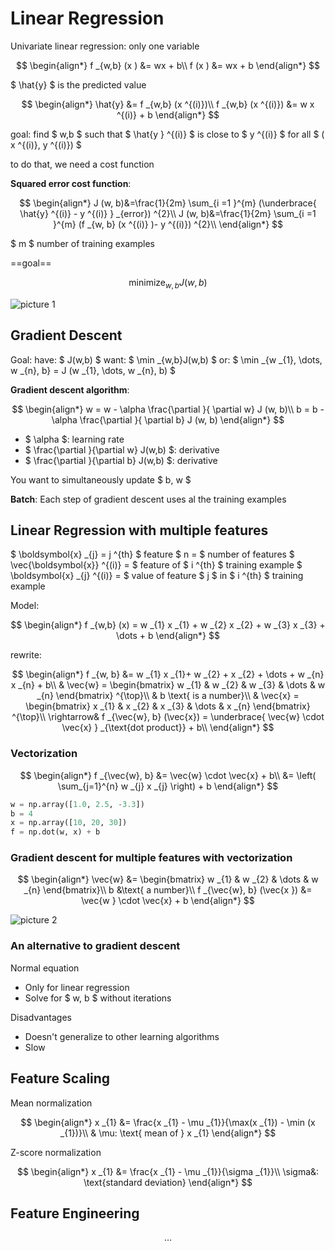 # Linear Regression

Univariate linear regression: only one variable

$$
\begin{align*}
f _{w,b} (x ) &= wx + b\\
f (x ) &= wx + b
\end{align*}
$$

$ \hat{y} $ is the predicted value

$$
\begin{align*}
\hat{y} &= f _{w,b} (x ^{(i)})\\
f _{w,b} (x ^{(i)}) &= w x ^{(i)} + b
\end{align*}
$$

goal:
find $ w,b $ such that $ \hat{y } ^{(i)} $ is close to $ y ^{(i)} $ for all $ ( x ^{(i)}, y ^{(i)}) $

to do that, we need a cost function

**Squared error cost function**:

$$
\begin{align*}
J (w, b)&=\frac{1}{2m} \sum_{i =1 }^{m} (\underbrace{ \hat{y} ^{(i)} - y ^{(i)} } _{error}) ^{2}\\
J (w, b)&=\frac{1}{2m} \sum_{i =1 }^{m} (f _{w, b} (x ^{(i)} )- y ^{(i)}) ^{2}\\
\end{align*}
$$

$ m $ number of training examples

==goal==

$$
\text{minimize} _{w,b} J (w, b)
$$

![picture 1](../../../images/3731b69644b38624e54a481e839cf53ec74e8e224145ad7a07ad1b689da2b346.png)  

## Gradient Descent

Goal:
have: $ J(w,b) $
want: $ \min _{w,b}J(w,b) $
or: $ \min _{w _{1}, \dots, w _{n}, b} = J (w _{1}, \dots, w _{n}, b) $

**Gradient descent algorithm**:

$$
\begin{align*}
w = w - \alpha \frac{\partial }{ \partial w}  J (w, b)\\
b = b - \alpha \frac{\partial }{ \partial b}  J (w, b)
\end{align*}
$$

- $ \alpha $: learning rate
- $ \frac{\partial }{\partial w} J(w,b) $: derivative
- $ \frac{\partial }{\partial b} J(w,b) $: derivative

You want to simultaneously update $ b, w $

**Batch**: Each step of gradient descent uses al the training examples

## Linear Regression with multiple features

$ \boldsymbol{x} _{j} = j ^{th} $ feature
$ n = $ number of features
$ \vec{\boldsymbol{x}} ^{(i)} = $ feature of $ i ^{th} $ training example
$ \boldsymbol{x} _{j} ^{(i)} = $ value of feature $ j $ in $ i ^{th} $ training example

Model:

$$
\begin{align*}
f _{w,b} (x) = w _{1} x _{1} + w _{2} x _{2} + w _{3} x _{3} + \dots + b
\end{align*}
$$

rewrite:

$$
\begin{align*}
f _{w, b} &= w _{1} x _{1}+  w _{2} + x _{2} + \dots + w _{n} x _{n} + b\\
& \vec{w} =
\begin{bmatrix}
w _{1} & w _{2} & w _{3} & \dots & w _{n}
\end{bmatrix} ^{\top}\\
& b \text{ is a number}\\
& \vec{x} =
\begin{bmatrix}
x _{1} & x _{2} & x _{3} & \dots & x _{n}
\end{bmatrix} ^{\top}\\
\rightarrow& f _{\vec{w}, b} (\vec{x}) = \underbrace{ \vec{w} \cdot \vec{x} } _{\text{dot product}} + b\\
\end{align*}
$$

### Vectorization

$$
\begin{align*}
f _{\vec{w}, b} &= \vec{w} \cdot \vec{x} + b\\
&= \left( \sum_{j=1}^{n} w _{j} x _{j} \right) + b
\end{align*}
$$

```python
w = np.array([1.0, 2.5, -3.3])
b = 4
x = np.array([10, 20, 30])
f = np.dot(w, x) + b
```

### Gradient descent for multiple features with vectorization

$$
\begin{align*}
\vec{w} &=
\begin{bmatrix}
w _{1} & w _{2} & \dots & w _{n}
\end{bmatrix}\\
b &\text{ a number}\\
f _{\vec{w}, b} (\vec{x }) &= \vec{w } \cdot \vec{x} + b
\end{align*}
$$

![picture 2](../../../images/a3acbb1602b53ba92ea88514ee7bf409f9197b637b41aae53321ed52d5f8e0a0.png)  

### An alternative to gradient descent

Normal equation

- Only for linear regression
- Solve for $ w, b $ without iterations

Disadvantages

- Doesn't generalize to other learning algorithms
- Slow

## Feature Scaling

Mean normalization

$$
\begin{align*}
x _{1} &= \frac{x _{1} - \mu _{1}}{\max(x _{1}) - \min (x _{1})}\\
& \mu: \text{ mean of } x _{1}
\end{align*}
$$

Z-score normalization

$$
\begin{align*}
x _{1} &= \frac{x _{1} - \mu _{1}}{\sigma _{1}}\\
\sigma&: \text{standard deviation}
\end{align*}
$$

## Feature Engineering

$$
\dots
$$
